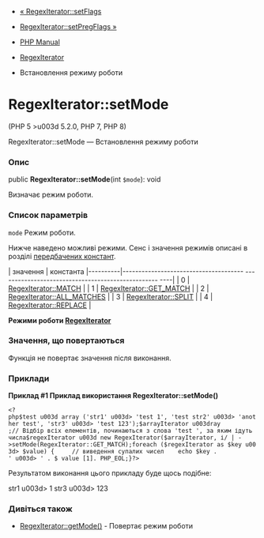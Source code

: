 - [« RegexIterator::setFlags](regexiterator.setflags.md)
- [RegexIterator::setPregFlags »](regexiterator.setpregflags.md)

- [PHP Manual](index.md)
- [RegexIterator](class.regexiterator.md)
- Встановлення режиму роботи

# RegexIterator::setMode

(PHP 5 \>u003d 5.2.0, PHP 7, PHP 8)

RegexIterator::setMode — Встановлення режиму роботи

### Опис

public **RegexIterator::setMode**(int `$mode`): void

Визначає режим роботи.

### Список параметрів

`mode`
Режим роботи.

Нижче наведено можливі режими. Сенс і значення режимів описані в
розділі [передбачених
констант](class.regexiterator.md#regexiterator.constants).

| значення | константа
|----------|-------------------------------------- -------------------------------------------------- ----|
| 0 | [RegexIterator::MATCH](class.regexiterator.md#regexiterator.constants.match) |
| 1 | [RegexIterator::GET_MATCH](class.regexiterator.md#regexiterator.constants.get-match) |
| 2 | [RegexIterator::ALL_MATCHES](class.regexiterator.md#regexiterator.constants.all-matches) |
| 3 | [RegexIterator::SPLIT](class.regexiterator.md#regexiterator.constants.split) |
| 4 | [RegexIterator::REPLACE](class.regexiterator.md#regexiterator.constants.replace) |

**Режими роботи [RegexIterator](class.regexiterator.md)**

### Значення, що повертаються

Функція не повертає значення після виконання.

### Приклади

**Приклад #1 Приклад використання **RegexIterator::setMode()****

` <?php$test u003d array ('str1' u003d> 'test 1', 'test str2' u003d> 'another test', 'str3' u003d> 'test 123');$arrayIterator u003dray ;// Відбір всіх елементів, починаються з слова 'test ', за яким ідуть числа$regexIterator u003d new RegexIterator($arrayIterator, і/ | ->setMode(RegexIterator::GET_MATCH);foreach ($regexIterator as $key u003d> $value) {     // виведення супалих чисел    echo $key . ' u003d> ' . $ value [1]. PHP_EOL;}?> `

Результатом виконання цього прикладу буде щось подібне:

str1 u003d> 1
str3 u003d> 123

### Дивіться також

- [RegexIterator::getMode()](regexiterator.getmode.md) - Повертає
режим роботи
